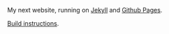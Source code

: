 My next website, running on [Jekyll](http://jekyllrb.org) and [Github Pages](http://pages.github.com).

[Build instructions](https://help.github.com/articles/using-jekyll-with-pages/#running-jekyll).
